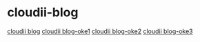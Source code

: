 # cloudii-blog
[cloudii blog](https://cloudii.jp/news/category/blog/)
[cloudii blog-oke1](https://cloudii.jp/news/blog/oracle-cloud/20190319-1552959873/)
[cloudii blog-oke2](https://cloudii.jp/news/blog/oracle-cloud/20190325-1553481626/)
[cloudii blog-oke3](https://cloudii.jp/news/blog/oracle-cloud/20190508-1557283154/)
